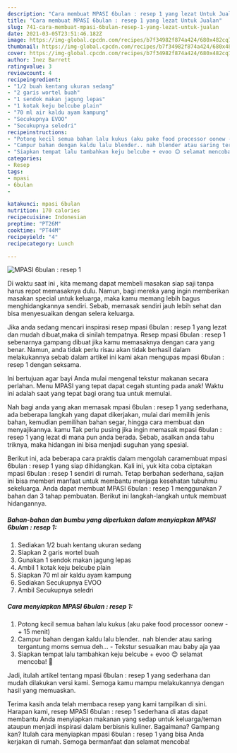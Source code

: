 ```yaml
---
description: "Cara membuat MPASI 6bulan : resep 1 yang lezat Untuk Jualan"
title: "Cara membuat MPASI 6bulan : resep 1 yang lezat Untuk Jualan"
slug: 741-cara-membuat-mpasi-6bulan-resep-1-yang-lezat-untuk-jualan
date: 2021-03-05T23:51:46.182Z
image: https://img-global.cpcdn.com/recipes/b7f34982f874a424/680x482cq70/mpasi-6bulan-resep-1-foto-resep-utama.jpg
thumbnail: https://img-global.cpcdn.com/recipes/b7f34982f874a424/680x482cq70/mpasi-6bulan-resep-1-foto-resep-utama.jpg
cover: https://img-global.cpcdn.com/recipes/b7f34982f874a424/680x482cq70/mpasi-6bulan-resep-1-foto-resep-utama.jpg
author: Inez Barrett
ratingvalue: 3
reviewcount: 4
recipeingredient:
- "1/2 buah kentang ukuran sedang"
- "2 garis wortel buah"
- "1 sendok makan jagung lepas"
- "1 kotak keju belcube plain"
- "70 ml air kaldu ayam kampung"
- "Secukupnya EVOO"
- "Secukupnya seledri"
recipeinstructions:
- "Potong kecil semua bahan lalu kukus (aku pake food processor oonew -+ 15 menit)"
- "Campur bahan dengan kaldu lalu blender.. nah blender atau saring tergantung moms semua deh... Tekstur sesuaikan mau baby aja yaa"
- "Siapkan tempat lalu tambahkan keju belcube + evoo 😊 selamat mencoba! 🤗"
categories:
- Resep
tags:
- mpasi
- 6bulan
- 

katakunci: mpasi 6bulan  
nutrition: 170 calories
recipecuisine: Indonesian
preptime: "PT26M"
cooktime: "PT44M"
recipeyield: "4"
recipecategory: Lunch

---
```



![MPASI 6bulan : resep 1](https://img-global.cpcdn.com/recipes/b7f34982f874a424/680x482cq70/mpasi-6bulan-resep-1-foto-resep-utama.jpg)

Di waktu  saat ini , kita memang dapat membeli masakan siap saji tanpa harus repot memasaknya dulu. Namun, bagi mereka yang ingin memberikan masakan special untuk keluarga, maka kamu memang lebih bagus menghidangkannya sendiri. Sebab, memasak sendiri jauh lebih sehat dan bisa menyesuaikan dengan selera keluarga.

Jika anda sedang mencari inspirasi resep mpasi 6bulan : resep 1 yang lezat dan mudah dibuat,maka di sinilah tempatnya. Resep mpasi 6bulan : resep 1  sebenarnya gampang dibuat jika kamu memasaknya dengan cara yang benar. Namun, anda tidak perlu risau akan tidak berhasil dalam melakukannya 
sebab dalam artikel ini kami akan mengupas mpasi 6bulan : resep 1 dengan seksama.  

Ini bertujuan agar bayi Anda mulai mengenal tekstur makanan secara perlahan. Menu MPASI yang tepat dapat cegah stunting pada anak! Waktu ini adalah saat yang tepat bagi orang tua untuk memulai.

Nah bagi anda yang akan memasak mpasi 6bulan : resep 1 yang sederhana, ada beberapa langkah yang dapat dikerjakan, mulai dari memilih jenis bahan, kemudian pemilihan bahan segar, hingga cara membuat dan menyajikannya. kamu Tak perlu pusing jika ingin memasak mpasi 6bulan : resep 1 yang lezat di mana pun anda berada. Sebab, asalkan anda  tahu triknya, maka hidangan ini bisa menjadi suguhan yang spesial.

Berikut ini, ada beberapa cara praktis  dalam mengolah caramembuat mpasi 6bulan : resep 1 yang siap dihidangkan. Kali ini, yuk kita coba ciptakan mpasi 6bulan : resep 1 sendiri di rumah. Tetap berbahan sederhana, sajian ini bisa memberi manfaat untuk membantu menjaga kesehatan tubuhmu sekeluarga. Anda dapat membuat MPASI 6bulan : resep 1 menggunakan 7 bahan dan 3 tahap pembuatan. Berikut ini langkah-langkah untuk membuat hidangannya.

<!--inarticleads1-->

##### Bahan-bahan dan bumbu yang diperlukan dalam menyiapkan MPASI 6bulan : resep 1:

1. Sediakan 1/2 buah kentang ukuran sedang
1. Siapkan 2 garis wortel buah
1. Gunakan 1 sendok makan jagung lepas
1. Ambil 1 kotak keju belcube plain
1. Siapkan 70 ml air kaldu ayam kampung
1. Sediakan Secukupnya EVOO
1. Ambil Secukupnya seledri




<!--inarticleads2-->

##### Cara menyiapkan MPASI 6bulan : resep 1:

1. Potong kecil semua bahan lalu kukus (aku pake food processor oonew -+ 15 menit)
1. Campur bahan dengan kaldu lalu blender.. nah blender atau saring tergantung moms semua deh... - Tekstur sesuaikan mau baby aja yaa
1. Siapkan tempat lalu tambahkan keju belcube + evoo 😊 selamat mencoba! 🤗




Jadi, itulah artikel tentang  mpasi 6bulan : resep 1  yang sederhana dan mudah dilakukan versi kami. Semoga kamu mampu melakukannya dengan hasil yang memuaskan. 

Terima kasih anda telah membaca resep yang kami tampilkan di sini. Harapan kami, resep  MPASI 6bulan : resep 1 sederhana di atas dapat membantu Anda menyiapkan makanan yang sedap untuk keluarga/teman ataupun menjadi inspirasi dalam berbisnis kuliner. Bagaimana? Gampang kan? Itulah cara menyiapkan mpasi 6bulan : resep 1 yang bisa Anda kerjakan di rumah. Semoga bermanfaat dan selamat mencoba!

